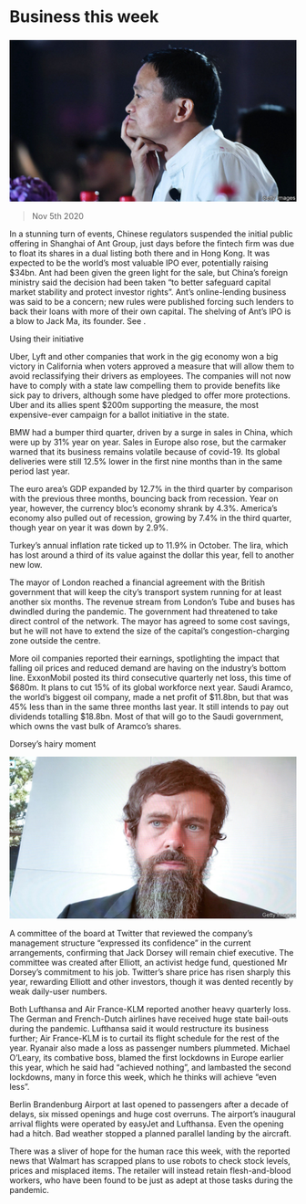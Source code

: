 ###### 

# Business this week 

#####  

![image](images/20201107_WWP501.jpg) 

> Nov 5th 2020 

In a stunning turn of events, Chinese regulators suspended the initial public offering in Shanghai of Ant Group, just days before the fintech firm was due to float its shares in a dual listing both there and in Hong Kong. It was expected to be the world’s most valuable IPO ever, potentially raising $34bn. Ant had been given the green light for the sale, but China’s foreign ministry said the decision had been taken “to better safeguard capital market stability and protect investor rights”. Ant’s online-lending business was said to be a concern; new rules were published forcing such lenders to back their loans with more of their own capital. The shelving of Ant’s IPO is a blow to Jack Ma, its founder. See .

Using their initiative


Uber, Lyft and other companies that work in the gig economy won a big victory in California when voters approved a measure that will allow them to avoid reclassifying their drivers as employees. The companies will not now have to comply with a state law compelling them to provide benefits like sick pay to drivers, although some have pledged to offer more protections. Uber and its allies spent $200m supporting the measure, the most expensive-ever campaign for a ballot initiative in the state.

BMW had a bumper third quarter, driven by a surge in sales in China, which were up by 31% year on year. Sales in Europe also rose, but the carmaker warned that its business remains volatile because of covid-19. Its global deliveries were still 12.5% lower in the first nine months than in the same period last year.

The euro area’s GDP expanded by 12.7% in the third quarter by comparison with the previous three months, bouncing back from recession. Year on year, however, the currency bloc’s economy shrank by 4.3%. America’s economy also pulled out of recession, growing by 7.4% in the third quarter, though year on year it was down by 2.9%.

Turkey’s annual inflation rate ticked up to 11.9% in October. The lira, which has lost around a third of its value against the dollar this year, fell to another new low.

The mayor of London reached a financial agreement with the British government that will keep the city’s transport system running for at least another six months. The revenue stream from London’s Tube and buses has dwindled during the pandemic. The government had threatened to take direct control of the network. The mayor has agreed to some cost savings, but he will not have to extend the size of the capital’s congestion-charging zone outside the centre.

More oil companies reported their earnings, spotlighting the impact that falling oil prices and reduced demand are having on the industry’s bottom line. ExxonMobil posted its third consecutive quarterly net loss, this time of $680m. It plans to cut 15% of its global workforce next year. Saudi Aramco, the world’s biggest oil company, made a net profit of $11.8bn, but that was 45% less than in the same three months last year. It still intends to pay out dividends totalling $18.8bn. Most of that will go to the Saudi government, which owns the vast bulk of Aramco’s shares.

Dorsey’s hairy moment

![image](images/20201107_WWP001.jpg) 


A committee of the board at Twitter that reviewed the company’s management structure “expressed its confidence” in the current arrangements, confirming that Jack Dorsey will remain chief executive. The committee was created after Elliott, an activist hedge fund, questioned Mr Dorsey’s commitment to his job. Twitter’s share price has risen sharply this year, rewarding Elliott and other investors, though it was dented recently by weak daily-user numbers.

Both Lufthansa and Air France-KLM reported another heavy quarterly loss. The German and French-Dutch airlines have received huge state bail-outs during the pandemic. Lufthansa said it would restructure its business further; Air France-KLM is to curtail its flight schedule for the rest of the year. Ryanair also made a loss as passenger numbers plummeted. Michael O’Leary, its combative boss, blamed the first lockdowns in Europe earlier this year, which he said had “achieved nothing”, and lambasted the second lockdowns, many in force this week, which he thinks will achieve “even less”.

Berlin Brandenburg Airport at last opened to passengers after a decade of delays, six missed openings and huge cost overruns. The airport’s inaugural arrival flights were operated by easyJet and Lufthansa. Even the opening had a hitch. Bad weather stopped a planned parallel landing by the aircraft.

There was a sliver of hope for the human race this week, with the reported news that Walmart has scrapped plans to use robots to check stock levels, prices and misplaced items. The retailer will instead retain flesh-and-blood workers, who have been found to be just as adept at those tasks during the pandemic.

